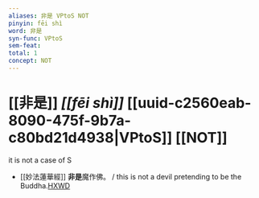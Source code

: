 ```yaml
---
aliases: 非是 VPtoS NOT
pinyin: fēi shì
word: 非是
syn-func: VPtoS
sem-feat: 
total: 1
concept: NOT 
---
```

# [[非是]] *[[fēi shì]]*  [[uuid-c2560eab-8090-475f-9b7a-c80bd21d4938|VPtoS]] [[NOT]]
it is not a case of S
 - [[妙法蓮華經]] **非是**魔作佛。 / this is not a devil pretending to be the Buddha.[HXWD](https://hxwd.org/textview.html?location=KR6d0001_T_002-0011b.5)